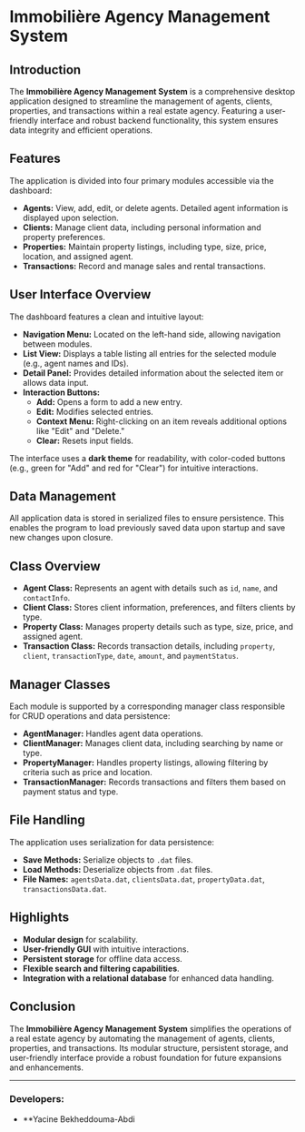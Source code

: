 # Immobilière Agency Management System

## Introduction
The **Immobilière Agency Management System** is a comprehensive desktop application designed to streamline the management of agents, clients, properties, and transactions within a real estate agency. Featuring a user-friendly interface and robust backend functionality, this system ensures data integrity and efficient operations.

## Features
The application is divided into four primary modules accessible via the dashboard:
- **Agents:** View, add, edit, or delete agents. Detailed agent information is displayed upon selection.
- **Clients:** Manage client data, including personal information and property preferences.
- **Properties:** Maintain property listings, including type, size, price, location, and assigned agent.
- **Transactions:** Record and manage sales and rental transactions.

## User Interface Overview
The dashboard features a clean and intuitive layout:
- **Navigation Menu:** Located on the left-hand side, allowing navigation between modules.
- **List View:** Displays a table listing all entries for the selected module (e.g., agent names and IDs).
- **Detail Panel:** Provides detailed information about the selected item or allows data input.
- **Interaction Buttons:**
  - **Add:** Opens a form to add a new entry.
  - **Edit:** Modifies selected entries.
  - **Context Menu:** Right-clicking on an item reveals additional options like "Edit" and "Delete."
  - **Clear:** Resets input fields.

The interface uses a **dark theme** for readability, with color-coded buttons (e.g., green for "Add" and red for "Clear") for intuitive interactions.

## Data Management
All application data is stored in serialized files to ensure persistence. This enables the program to load previously saved data upon startup and save new changes upon closure.

## Class Overview
- **Agent Class:** Represents an agent with details such as `id`, `name`, and `contactInfo`.
- **Client Class:** Stores client information, preferences, and filters clients by type.
- **Property Class:** Manages property details such as type, size, price, and assigned agent.
- **Transaction Class:** Records transaction details, including `property`, `client`, `transactionType`, `date`, `amount`, and `paymentStatus`.

## Manager Classes
Each module is supported by a corresponding manager class responsible for CRUD operations and data persistence:
- **AgentManager:** Handles agent data operations.
- **ClientManager:** Manages client data, including searching by name or type.
- **PropertyManager:** Handles property listings, allowing filtering by criteria such as price and location.
- **TransactionManager:** Records transactions and filters them based on payment status and type.

## File Handling
The application uses serialization for data persistence:
- **Save Methods:** Serialize objects to `.dat` files.
- **Load Methods:** Deserialize objects from `.dat` files.
- **File Names:** `agentsData.dat`, `clientsData.dat`, `propertyData.dat`, `transactionsData.dat`.

## Highlights
- **Modular design** for scalability.
- **User-friendly GUI** with intuitive interactions.
- **Persistent storage** for offline data access.
- **Flexible search and filtering capabilities**.
- **Integration with a relational database** for enhanced data handling.

## Conclusion
The **Immobilière Agency Management System** simplifies the operations of a real estate agency by automating the management of agents, clients, properties, and transactions. Its modular structure, persistent storage, and user-friendly interface provide a robust foundation for future expansions and enhancements.

---
### Developers:
- **Yacine Bekheddouma-Abdi
